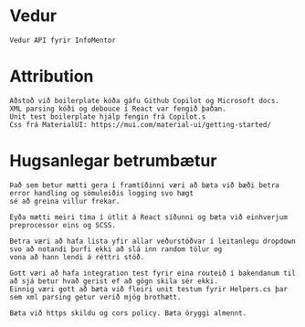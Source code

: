 # Vedur
    Vedur API fyrir InfoMentor


# Attribution
    Aðstoð við boilerplate kóða gáfu Github Copilot og Microsoft docs. 
    XML parsing kóði og debouce í React var fengið þaðan.
    Unit test boilerplate hjálp fengin frá Copilot.s
    Css frá MaterialUI: https://mui.com/material-ui/getting-started/

# Hugsanlegar betrumbætur
    Það sem betur mætti gera í framtíðinni væri að bæta við bæði betra error handling og sömuleiðis logging svo hægt
    sé að greina villur frekar.

    Eyða mætti meiri tíma í útlit á React síðunni og bæta við einhverjum preprocessor eins og SCSS.

    Betra væri að hafa lista yfir allar veðurstöðvar í leitanlegu dropdown svo að notandi þurfi ekki að slá inn random tölur og 
    vona að hann lendi á réttri stöð.

    Gott væri að hafa integration test fyrir eina routeið í bakendanum til að sjá betur hvað gerist ef að gögn skila sér ekki.
    Einnig væri gott að bæta við fleiri unit testum fyrir Helpers.cs þar sem xml parsing getur verið mjög brothætt.

    Bæta við https skildu og cors policy. Bæta öryggi almennt.
